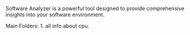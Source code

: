 Software Analyzer is a powerful tool designed to provide comprehensive insights into your software environment.

Main Folders:
    1. all info about cpu.
